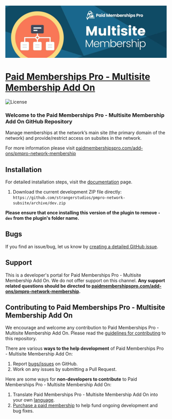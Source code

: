 ![](pmpro-multisite-membership-banner.jpg)

# [Paid Memberships Pro - Multisite Membership Add On](https://www.paidmembershipspro.com/add-ons/pmpro-network-membership/) #
[comment]: # (Generate badges from shields.io, only works for .org plugins to get other stats etc. We'd have to create our own endpoints for Premium plugins)

![License](https://img.shields.io/badge/license-GPL--2.0%2B-red.svg?style=flat-square)

### Welcome to the Paid Memberships Pro - Multisite Membership Add On GitHub Repository
Manage memberships at the network’s main site (the primary domain of the network) and provide/restrict access on subsites in the network.

For more information please visit [paidmembershipspro.com/add-ons/pmpro-network-membership](https://www.paidmembershipspro.com/add-ons/pmpro-network-membership/)

## Installation ##
For detailed installation steps, visit the [documentation](https://www.paidmembershipspro.com/add-ons/pmpro-network-membership/) page.

1. Download the current development ZIP file directly: `https://github.com/strangerstudios/pmpro-network-subsite/archive/dev.zip`

**Please ensure that once installing this version of the plugin to remove `-dev` from the plugin's folder name.**

## Bugs ##
If you find an issue/bug, let us know by [creating a detailed GitHub issue](https://github.com/strangerstudios/pmpro-network-subsite/issues/new).

## Support ##
This is a developer's portal for Paid Memberships Pro - Multisite Membership Add On. We do not offer support on this channel. **Any support related questions should be directed to [paidmembershipspro.com/add-ons/pmpro-network-membership](https://www.paidmembershipspro.com/add-ons/pmpro-network-membership/).**

## Contributing to Paid Memberships Pro - Multisite Membership Add On ##
We encourage and welcome any contribution to Paid Memberships Pro - Multisite Membership Add On. Please read the [guidelines for contributing](https://github.com/strangerstudios/paid-memberships-pro/blob/dev/.github/CONTRIBUTING.md) to this repository.

There are various **ways to the help development** of Paid Memberships Pro - Multisite Membership Add On:

1. Report [bugs/issues](https://github.com/strangerstudios/pmpro-network-subsite/issues/new) on GitHub.
2. Work on any issues by submitting a Pull Request.

Here are some ways for **non-developers to contribute** to Paid Memberships Pro - Multisite Membership Add On:

1. Translate Paid Memberships Pro - Multisite Membership Add On into your own [language](https://www.paidmembershipspro.com/paid-memberships-pro-in-your-language/).
2. [Purchase a paid membership](https://paidmembershipspro.com/pricing) to help fund ongoing development and bug fixes.